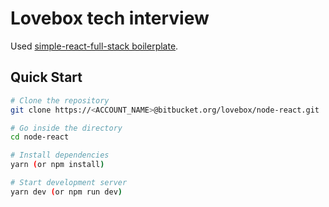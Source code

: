 # Lovebox tech interview

Used [simple-react-full-stack boilerplate](https://github.com/crsandeep/simple-react-full-stack).

## Quick Start

```bash
# Clone the repository
git clone https://<ACCOUNT_NAME>@bitbucket.org/lovebox/node-react.git

# Go inside the directory
cd node-react

# Install dependencies
yarn (or npm install)

# Start development server
yarn dev (or npm run dev)
```
